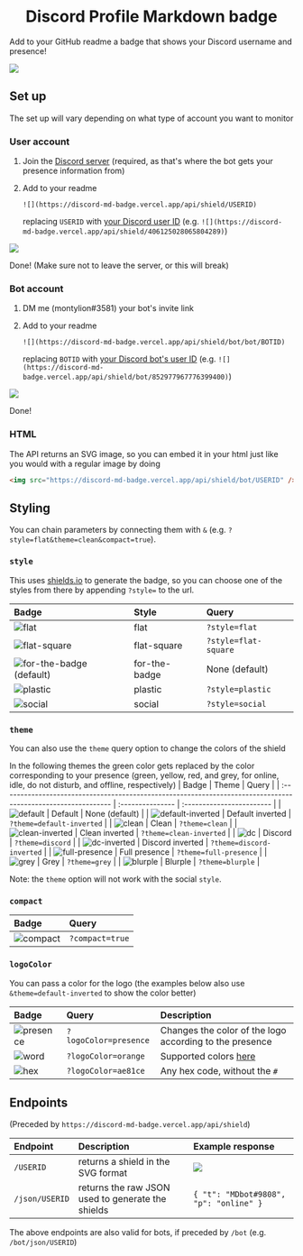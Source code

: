<h1 style="text-align: center">Discord Profile Markdown badge</h1>

Add to your GitHub readme a badge that shows your Discord username and presence!

![](https://discord-md-badge.vercel.app/api/shield/bot/852977967776399400)

## Set up

The set up will vary depending on what type of account you want to monitor

### User account

1. Join the [Discord server](https://discord.gg/zkspfFwqDg) (required, as that's where the bot gets your presence information from)
2. Add to your readme

   `![](https://discord-md-badge.vercel.app/api/shield/USERID)`

   replacing `USERID` with [your Discord user ID](https://support.discord.com/hc/en-us/articles/206346498-Where-can-I-find-my-User-Server-Message-ID-) (e.g. `![](https://discord-md-badge.vercel.app/api/shield/406125028065804289)`)

![](https://discord-md-badge.vercel.app/api/shield/406125028065804289)

Done! (Make sure not to leave the server, or this will break)

### Bot account

1. DM me (montylion#3581) your bot's invite link
2. Add to your readme

   `![](https://discord-md-badge.vercel.app/api/shield/bot/bot/BOTID)`

   replacing `BOTID` with [your Discord bot's user ID](https://support.discord.com/hc/en-us/articles/206346498-Where-can-I-find-my-User-Server-Message-ID-) (e.g. `![](https://discord-md-badge.vercel.app/api/shield/bot/852977967776399400)`)
   
![](https://discord-md-badge.vercel.app/api/shield/bot/852977967776399400)

Done!

### HTML

The API returns an SVG image, so you can embed it in your html just like you would with a regular image by doing

```html
<img src="https://discord-md-badge.vercel.app/api/shield/bot/USERID" />
```

## Styling

You can chain parameters by connecting them with `&` (e.g. `?style=flat&theme=clean&compact=true`).

### `style`

This uses [shields.io](https://shields.io) to generate the badge, so you can choose one of the styles from there by appending `?style=` to the url.

| Badge                                                                                                   | Style         | Query                |
| :------------------------------------------------------------------------------------------------------ | :------------ | :------------------- |
| ![flat](https://discord-md-badge.vercel.app/api/shield/bot/852977967776399400?style=flat)               | flat          | `?style=flat`        |
| ![flat-square](https://discord-md-badge.vercel.app/api/shield/bot/852977967776399400?style=flat-square) | flat-square   | `?style=flat-square` |
| ![for-the-badge (default)](https://discord-md-badge.vercel.app/api/shield/bot/852977967776399400)       | for-the-badge | None (default)       |
| ![plastic](https://discord-md-badge.vercel.app/api/shield/bot/852977967776399400?style=plastic)         | plastic       | `?style=plastic`     |
| ![social](https://discord-md-badge.vercel.app/api/shield/bot/852977967776399400?style=social)           | social        | `?style=social`      |

### `theme`

You can also use the `theme` query option to change the colors of the shield

In the following themes the green color gets replaced by the color corresponding to your presence (green, yellow, red, and grey, for online, idle, do not disturb, and offline, respectively)
| Badge | Theme | Query |
| :------------------------------------------------------------------------------------------------------------ | :--------------- | :------------------------ |
| ![default](https://discord-md-badge.vercel.app/api/shield/bot/852977967776399400) | Default | None (default) |
| ![default-inverted](https://discord-md-badge.vercel.app/api/shield/bot/852977967776399400?theme=default-inverted) | Default inverted | `?theme=default-inverted` |
| ![clean](https://discord-md-badge.vercel.app/api/shield/bot/852977967776399400?theme=clean) | Clean | `?theme=clean` |
| ![clean-inverted](https://discord-md-badge.vercel.app/api/shield/bot/852977967776399400?theme=clean-inverted) | Clean inverted | `?theme=clean-inverted` |
| ![dc](https://discord-md-badge.vercel.app/api/shield/bot/852977967776399400?theme=discord) | Discord | `?theme=discord` |
| ![dc-inverted](https://discord-md-badge.vercel.app/api/shield/bot/852977967776399400?theme=discord-inverted) | Discord inverted | `?theme=discord-inverted` |
| ![full-presence](https://discord-md-badge.vercel.app/api/shield/bot/852977967776399400?theme=full-presence) | Full presence | `?theme=full-presence` |
| ![grey](https://discord-md-badge.vercel.app/api/shield/bot/852977967776399400?theme=grey) | Grey | `?theme=grey` |
| ![blurple](https://discord-md-badge.vercel.app/api/shield/bot/852977967776399400?theme=blurple) | Blurple | `?theme=blurple` |

Note: the `theme` option will not work with the social `style`.

### `compact`

| Badge                                                                                          | Query           |
| :--------------------------------------------------------------------------------------------- | :-------------- |
| ![compact](https://discord-md-badge.vercel.app/api/shield/bot/852977967776399400?compact=true) | `?compact=true` |

### `logoColor`

You can pass a color for the logo (the examples below also use `&theme=default-inverted` to show the color better)

| Badge                                                                                                                        | Query                 | Description                                             |
| :--------------------------------------------------------------------------------------------------------------------------- | :-------------------- | :------------------------------------------------------ |
| ![presence](https://discord-md-badge.vercel.app/api/shield/bot/852977967776399400?logoColor=presence&theme=default-inverted) | `?logoColor=presence` | Changes the color of the logo according to the presence |
| ![word](https://discord-md-badge.vercel.app/api/shield/bot/852977967776399400?logoColor=orange&theme=default-inverted)       | `?logoColor=orange`   | Supported colors [here](https://shields.io/#colors)     |
| ![hex](https://discord-md-badge.vercel.app/api/shield/bot/852977967776399400?logoColor=ae81ce&theme=default-inverted)        | `?logoColor=ae81ce`   | Any hex code, without the `#`                           |

## Endpoints

(Preceded by `https://discord-md-badge.vercel.app/api/shield`)

| Endpoint       | Description                                       | Example response                                                                  |
| :------------- | :------------------------------------------------ | :-------------------------------------------------------------------------------- |
| `/USERID`      | returns a shield in the SVG format                | ![](https://discord-md-badge.vercel.app/api/shield/852977967776399400?style=flat) |
| `/json/USERID` | returns the raw JSON used to generate the shields | `{ "t": "MDbot#9808", "p": "online" }`                                            |

The above endpoints are also valid for bots, if preceded by `/bot` (e.g. `/bot/json/USERID`)
